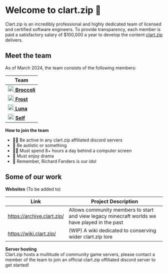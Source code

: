 # Welcome to clart.zip 👋

Clart.zip is an incredibly professional and highly dedicated team of licensed and certified software engineers. To provide transparency, each member is paid a satisfactory salary of $100,000 a year to develop the content [clart.zip](clart.zip) delivers.

## Meet the team

As of March 2024, the team consists of the following members: 

|Team|
|----------------------------------------|
|<img src="https://avatars.githubusercontent.com/u/21113793?v=4" width="20" height="20">[ **Broccoli**](https://github.com/saftey1122)|
|<img src="https://cdn.discordapp.com/avatars/499611066528170004/cc988bd985f08b7d56b590cb397d6599.png?size=1024&format=webp&quality=lossless&width=0&height=256" width="20" height="20">[ **Frost**](https://github.com/froststinks)|
| <img src="https://avatars.githubusercontent.com/u/20017802?v=4" width="20" height="20">[ **Luna**](https://github.com/boppinluna)|
|<img src="https://avatars.githubusercontent.com/u/95770601?s=400&u=ee73c2b20f68599ff44ccb46297b78ab1d552704&v=4" width="20" height="20"> [ **Self**](https://github.com/SelfArctis)|


**How to join the team**

* 🙋‍♀️ Be active in any clart.zip affiliated discord servers
* 🌈 Be autistic or something
* 👩‍💻 Must spend 8+ hours a day behind a computer screen
* 🍿 Must enjoy drama
* 🧙 Remember, Richard Fanders is our idol

## Some of our work

**Websites** (To be added to)

| Link | Project Description |
|--------|----------------|
|https://archive.clart.zip/|Allows community members to start and view legacy minecraft worlds we have played in the past |
|https://wiki.clart.zip/|(WIP) A wiki dedicated to conserving wider clart.zip lore |

**Server hosting**<br>
Clart.zip hosts a multitude of community game servers, please contact a member of the team to join an official clart.zip offiliated discord server to get started!
